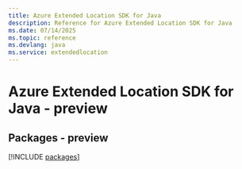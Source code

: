 ```yaml
---
title: Azure Extended Location SDK for Java
description: Reference for Azure Extended Location SDK for Java
ms.date: 07/14/2025
ms.topic: reference
ms.devlang: java
ms.service: extendedlocation
---
```

# Azure Extended Location SDK for Java - preview
## Packages - preview
[!INCLUDE [packages](extended-location-index.md)]